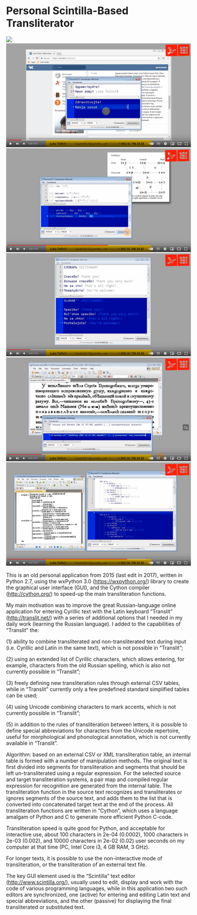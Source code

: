 # Personal Scintilla-Based Transliterator

![](images/STC_Transliterator_Preview_01.png)
![](images/STC_Transliterator_Preview_02.png)
![](images/STC_Transliterator_Preview_03.png)
![](images/STC_Transliterator_Preview_04.png)
![](images/STC_Transliterator_Preview_05.png)
![](images/STC_Transliterator_Preview_06.png)

This is an old personal application from 2015 (last edit in 2017), written in Python 2.7, using the wxPython 3.0 (https://wxpython.org/) library to create the graphical user interface (GUI), and the Cython compiler (http://cython.org/) to speed-up the main transliteration functions.

My main motivation was to improve the great Russian-language online application for entering Cyrillic text with the Latin keyboard “Translit” (http://translit.net/) with a series of additional options that I needed in my daily work (learning the Russian language). I added to the capabilities of “Translit” the:

(1) ability to combine transliterated and non-transliterated text during input (i.e. Cyrillic and Latin in the same text), which is not possible in “Translit”;

(2) using an extended list of Cyrillic characters, which allows entering, for example, characters from the old Russian spelling, which is also not currently possible in “Translit”;

(3) freely defining new transliteration rules through external CSV tables, while in “Translit” currently only a few predefined standard simplified tables can be used;

(4) using Unicode combining characters to mark accents, which is not currently possible in “Translit”;

(5) in addition to the rules of transliteration between letters, it is possible to define special abbreviations for characters from the Unicode repertoire, useful for morphological and phonological annotation, which is not currently available in “Translit”.

Algorithm: based on an external CSV or XML transliteration table, an internal table is formed with a number of manipulation methods. The original text is first divided into segments for transliteration and segments that should be left un-transliterated using a regular expression. For the selected source and target transliteration systems, a pair map and compiled regular expression for recognition are generated from the internal table. The transliteration function in the source text recognizes and transliterates or ignores segments of the source text, and adds them to the list that is converted into concatenated target text at the end of the process. All transliteration functions are written in “Cython”, which uses a language amalgam of Python and C to generate more efficient Python C-code.

Transliteration speed is quite good for Python, and acceptable for interactive use, about 100 characters in 2e-04 (0.0002), 1000 characters in 2e-03 (0.002), and 10000 characters in 2e-02 (0.02) user seconds on my computer at that time (PC, Intel Core i3, 4 GB RAM, 3 GHz).

For longer texts, it is possible to use the non-interactive mode of transliteration, or the transliteration of an external text file.

The key GUI element used is the “Scintilla” text editor (http://www.scintilla.org/), usually used to edit, display and work with the code of various programming languages, while in this application two such editors are synchronized, one (active) for entering and editing Latin text and special abbreviations, and the other (passive) for displaying the final transliterated or substituted text.
